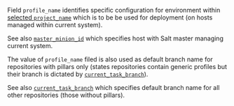 
Field `profile_name` identifies specific configuration for environment within
[selected `project_name`][1] which is to be be used for deployment
(on hosts managed within current system).

See also [`master_minion_id`][2] which specifies host with Salt master
managing current system.

The value of `profile_name` filed is also used as default branch name
for repositories with pillars only (states repositories contain
generic profiles but their branch is dictated by [`current_task_branch`][3]).

See also [`current_task_branch`][3] which specifies default branch name
for all other repositories (those without pillars).

[1]: /docs/configs/common/this_system_keys/project_name/readme.md
[2]: /docs/configs/common/this_system_keys/master_minion_id/readme.md
[3]: /docs/configs/common/this_system_keys/current_task_branch/readme.md

